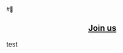 #🦊
## <p align="center">[Join us](https://en.wikipedia.org/wiki/User:Melecie/Userboxes/Fox_Cabal)</p>
<big>test</big>


